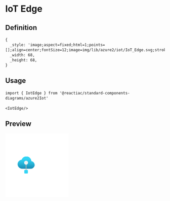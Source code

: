# IoT Edge

## Definition

```
{
  _style: 'image;aspect=fixed;html=1;points=[];align=center;fontSize=12;image=img/lib/azure2/iot/IoT_Edge.svg;strokeColor=none;',
  _width: 68,
  _height: 68,
}
```

## Usage

```
import { IotEdge } from '@reactiac/standard-components-diagrams/azure2Iot'

<IotEdge/>
```

## Preview

<img src="./iot-edge.png" width="200"/>
